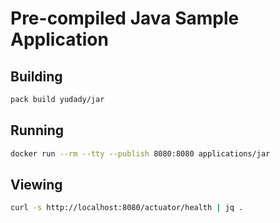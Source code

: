 # Pre-compiled Java Sample Application

## Building

```bash
pack build yudady/jar
```

## Running

```bash
docker run --rm --tty --publish 8080:8080 applications/jar
```

## Viewing

```bash
curl -s http://localhost:8080/actuator/health | jq .
```
